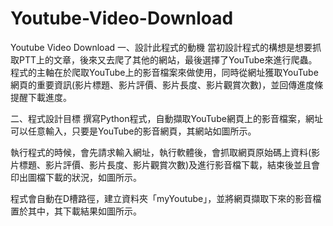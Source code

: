 # Youtube-Video-Download
Youtube Video Download
一、設計此程式的動機
當初設計程式的構想是想要抓取PTT上的文章，後來又去爬了其他的網站，最後選擇了YouTube來進行爬蟲。程式的主軸在於爬取YouTube上的影音檔案來做使用，同時從網址獲取YouTube網頁的重要資訊(影片標題、影片評價、影片長度、影片觀賞次數)，並回傳進度條提醒下載進度。


二、程式設計目標
撰寫Python程式，自動擷取YouTube網頁上的影音檔案，網址可以任意輸入，只要是YouTube的影音網頁，其網站如圖所示。

 

執行程式的時候，會先請求輸入網址，執行軟體後，會抓取網頁原始碼上資料(影片標題、影片評價、影片長度、影片觀賞次數)及進行影音檔下載，結束後並且會印出圖檔下載的狀況，如圖所示。
 


 


程式會自動在D槽路徑，建立資料夾「myYoutube」，並將網頁擷取下來的影音檔置於其中，其下載結果如圖所示。
 

